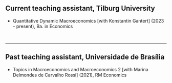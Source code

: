 <!-- TEACHING CONTENTS -->

<!-- Styling -->
<style> 
a {
    color: var(--link-color);
}

details > summary {
    cursor: pointer;
    color: var(--link-color); /* Example style */
    text-decoration: underline;
    list-style:  none; } 
</style>


<!-- Actual text -->

## Current teaching assistant, Tilburg University 

- Quantitative Dynamic Macroeconomics [with Konstantin Gantert] (2023 - present), Ba. in Economics


</br>
<hr text-align="center" class="solid" width="100%">

## Past teaching assistant, Universidade de Brasília

- Topics in Macroeconomics and Macroeconomics 2 [with Marina Delmondes de Carvalho Rossi] (2021), RM Economics